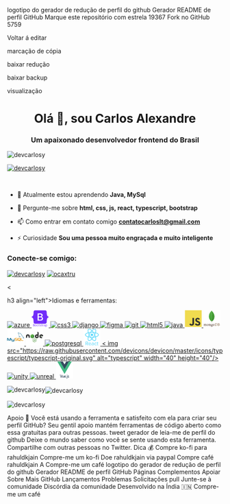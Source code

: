 logotipo do gerador de redução de perfil do github
Gerador README de perfil GitHub
Marque este repositório com estrela
19367
Fork no GitHub
5759

Voltar á editar

marcação de cópia

baixar redução

baixar backup

visualização
<h1 align="center">Olá 👋, sou Carlos Alexandre</h1>
<h3 align="center">Um apaixonado desenvolvedor frontend do Brasil</h3>

<p align="left"> <img src=" https://komarev.com/ghpvc/?username=devcarlosy&label=Profile%20views&color=0e75b6&style=flat" alt="devcarlosy" /> </p>

<p align="left"> <a href="https:/ /github.com/ryo-ma/github-profile-trophy"><img src="https://github-profile-trophy.vercel.app/?username=devcarlosy" alt="devcarlosy" /></a > </p>

<p align="left"> <a href="https://twitter.com/" target="blank"><img src="https://img.shields.io/twitter/ follow/?logo=twitter&style=for-the-badge" alt="" /></a> </p>

- 🌱 Atualmente estou aprendendo **Java, MySql**

- 💬 Pergunte-me sobre **html, css, js, react, typescript, bootstrap**

- 📫 Como entrar em contato comigo **contatocarloslt@gmail.com**

- ⚡ Curiosidade **Sou uma pessoa muito engraçada e muito inteligente**

<h3 align="left">Conecte-se comigo:</h3>
<p align="left">
<a href="https://codesandbox.com/devcarlosy" target="blank"><img align="center" src="https://raw.githubusercontent.com/rahuldkjain/github-profile-readme-generator/master/src/images/icons/Social/codesandbox.svg" alt="devcarlosy" height="30" width=" 40" /></a>
<a href="https://instagram.com/ocaxtru" target="blank"><img align="center" src="https://raw.githubusercontent.com/rahuldkjain /github-profile-readme-generator/master/src/images/icons/Social/instagram.svg" alt="ocaxtru" height="30" width="40" /></a> </p>
<

h3 align="left">Idiomas e ferramentas:</h3>
<p align="left"> <a href="https://azure.microsoft.com/en-in/" target="_blank" rel="noreferrer"> <img src="https://www. vectorlogo.zone/logos/microsoft_azure/microsoft_azure-icon.svg" alt="azure" width="40" height="40"/> </a> <a href="https://getbootstrap.com" target= "_blank" rel="noreferrer"> <img src="https://raw.githubusercontent.com/devicons/devicon/master/icons/bootstrap/bootstrap-plain-wordmark.svg" alt="bootstrap" width=" 40" height="40"/> </a> <a href="https://www.w3schools.com/css/" target="_blank" rel="noreferrer"> <img src="https:/ /raw.githubusercontent.com/devicons/devicon/master/icons/css3/css3-original-wordmark.svg" alt="css3" width="40" height="40"/> </a> <a href= "https://www.djangoproject.com/" target="_blank" rel="noreferrer"> <img src="https://cdn.worldvectorlogo.com/logos/django.svg" alt="django" largura ="40" height="40"/> </a> <a href="https://www.figma.com/" target="_blank" rel="noreferrer"> <img src="https:/ /www.vectorlogo.zone/logos/figma/figma-icon.svg" alt="figma" width="40" height="40"/> </a> <a href="https://git-scm .com/" target="_blank" rel="noreferrer"> <img src="https://www.vectorlogo.zone/logos/git-scm/git-scm-icon.svg" alt="git" largura ="40" height="40"/> </a> <a href="https://www.w3.org/html/" target="_blank" rel="noreferrer"> <img src="https ://raw.githubusercontent.com/devicons/devicon/master/icons/html5/html5-original-wordmark.svg" alt="html5" width="40" height="40"/> </a> <a href="https://www.java.com" target="_blank" rel="noreferrer"> <img src="https://raw.githubusercontent.com/devicons/devicon/master/icons/java/java -original.svg" alt="java" width="40" height="40"/> </a> <a href="https://developer.mozilla.org/en-US/docs/Web/JavaScript "target="_blank" rel="noreferrer"> <img src="https://raw.githubusercontent.com/devicons/devicon/master/icons/javascript/javascript-original.svg" alt="javascript" width="40" height="40"/> </a> <a href="https://www.mongodb.com/" target="_blank" rel="noreferrer"> <img src="https://raw.githubusercontent.com/devicons/devicon/master/icons/mongodb/mongodb-original-wordmark.svg" alt="mongodb" width="40" height="40"/> </a> <a href="https://www.mysql.com/" target="_blank" rel="noreferrer"> <img src="https://raw.githubusercontent.com/devicons/devicon/ master/icons/mysql/mysql-original-wordmark.svg" alt="mysql" width="40" height="40"/> </a> <a href="https://nodejs.org" target= "_blank" rel="noreferrer"> <img src="https://raw.githubusercontent.com/devicons/devicon/master/icons/nodejs/nodejs-original-wordmark.svg" alt="nodejs" width=" 40" height="40"/> </a> <a href="https://www.postgresql.org" target="_blank" rel="noreferrer"> <img src="https://raw. githubusercontent.com/devicons/devicon/master/icons/postgresql/postgresql-original-wordmark.svg" alt="postgresql" width="40" height="40"/> </a> <a href="https: //reactjs.org/" target="_blank" rel="noreferrer"> <img src="https://raw.githubusercontent.com/devicons/devicon/master/icons/react/react-original-wordmark.svg " alt="react" width="40" height="40"/> </a> <a href="https://www.typescriptlang.org/" target="_blank" rel="noreferrer"> < img src="https://raw.githubusercontent.com/devicons/devicon/master/icons/typescript/typescript-original.svg" alt="typescript" width="40" height="40"/> </a > <a href="https://unity.com/" target="_blank" rel="noreferrer"> <img src="https://www.vectorlogo.zone/logos/unity3d/unity3d-icon.svg " alt="unity" width="40" height="40"/> </a> <a href="https://unrealengine.com/" target="_blank" rel="noreferrer"> <img src ="https://raw.githubusercontent.com/kenangundogan/fontisto/036b7eca71aab1bef8e6a0518f7329f13ed62f6b/icons/svg/brand/unreal-engine.svg" alt="unreal" width="40" height="40"/> </a > <a href="https://vuejs.org/" target="_blank" rel="noreferrer"> <img src="https://raw.githubusercontent.com/devicons/devicon/master/icons/vuejs/vuejs-original-wordmark.svg" alt=" vuejs" width="40" height="40"/> </a> </p>

<p><img align="left" src="https://github-readme-stats.vercel.app/api/top-langs?username=devcarlosy&show_icons=true&locale=en&layout=compact" alt="devcarlosy" /> </p>

<p> <img align="center" src="https://github-readme-stats.vercel.app/api?username=devcarlosy&show_icons=true&locale=en" alt="devcarlosy" /> </p>

<p><img align="center" src="https://github-readme-streak-stats.herokuapp.com/?user=devcarlosy&" alt="devcarlosy" /></p>

Apoio  🙏
Você está usando a ferramenta e satisfeito com ela para criar seu perfil GitHub?
Seu gentil apoio mantém ferramentas de código aberto como essa gratuitas para outras pessoas.
tweet gerador de leia-me de perfil do github
Deixe o mundo saber como você se sente usando esta ferramenta. Compartilhe com outras pessoas no Twitter.
Dica 💰
Compre ko-fi para rahuldkjain
Compre-me um ko-fi
Doe rahuldkjain via paypal
Compre café rahuldkjain A
Compre-me um café
logotipo do gerador de redução de perfil do github
Gerador README de perfil GitHub
Páginas
Complementos
Apoiar
Sobre
Mais
GitHub
Lançamentos
Problemas
Solicitações pull
Junte-se à comunidade
Discórdia da comunidade
Desenvolvido na Índia 🇮🇳
Compre-me um café
